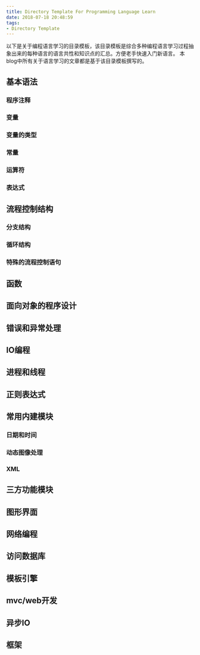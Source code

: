 ```yaml
---
title: Directory Template For Programming Language Learn
date: 2018-07-18 20:48:59
tags:
- Directory Template
---
```


以下是关于编程语言学习的目录模板，该目录模板是综合多种编程语言学习过程抽象出来的每种语言的语言共性和知识点的汇总。方便老手快速入门新语言。
本blog中所有关于语言学习的文章都是基于该目录模板撰写的。

## 基本语法

### 程序注释

### 变量

### 变量的类型

### 常量

### 运算符

### 表达式

## 流程控制结构

### 分支结构

### 循环结构

### 特殊的流程控制语句

## 函数

## 面向对象的程序设计

## 错误和异常处理

## IO编程

## 进程和线程

## 正则表达式

## 常用内建模块

### 日期和时间

### 动态图像处理

### XML

## 三方功能模块

## 图形界面

## 网络编程

## 访问数据库

## 模板引擎

## mvc/web开发

## 异步IO

## 框架

